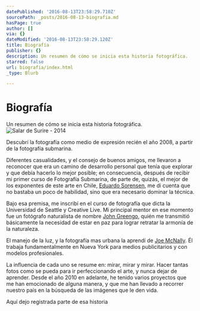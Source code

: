 ```yaml
---
datePublished: '2016-08-13T23:58:29.710Z'
sourcePath: _posts/2016-08-13-biografia.md
hasPage: true
author: []
via: {}
dateModified: '2016-08-13T23:58:29.120Z'
title: Biografía
publisher: {}
description: Un resumen de cómo se inicia esta historia fotográfica.
starred: false
url: biografia/index.html
_type: Blurb

---
```

# Biografía

Un resumen de cómo se inicia esta historia fotográfica.
![Salar de Surire - 2014](https://the-grid-user-content.s3-us-west-2.amazonaws.com/cf258c86-025c-4857-890d-7e44886bfc1e.jpg)

Descubrí la fotografía como medio de expresión recién el año 2008, a partir de la fotografía submarina.

Diferentes casualidades, y el consejo de buenos amigos, me llevaron a reconocer que era un camino de desarrollo personal que tenía que explorar y que debía hacerlo lo mejor posible; en consecuencia, después de recibir mi primer curso de Fotografía Submarina, de parte de, quizás, el mejor de los exponentes de este arte en Chile, [Eduardo Sorensen][0], me di cuenta que no bastaba un poco de habilidad, sino que era necesario dominar la técnica.

Bajo esa premisa, me inscribí en el curso de fotografía que dicta la Universidad de Seattle y Creative Live. Mi principal mentor en ese momento fue un fotógrafo naturalista de nombre [John Greengo][1], quién me transmitió básicamente la necesidad de estar en paz para lograr retratar la armonía de la naturaleza.

El manejo de la luz, y la fotografía mas urbana la aprendí de [Joe McNally][2]. Él trabaja fundamentalmente en Nueva York para medios publicitarios y con modelos profesionales.

La influencia de cada uno se resume en: mirar, mirar y mirar. Hacer tantas fotos como se pueda para ir perfeccionando el arte, y nunca dejar de aprender. Desde el año 2010 en adelante, he tenido varios proyectos que me han emocionado de alguna manera, y que me han llevado a recorrer nuestro país en la búsqueda de las imágenes que le den vida. 

Aquí dejo registrada parte de esa historia

[0]: http://www.eduardosorensen.cl/ "Página web de Eduardo Sorensen"
[1]: http://www.johngreengo.com/ "Página web de John Greengo"
[2]: http://portfolio.joemcnally.com/index "Página web de Joe McNally"